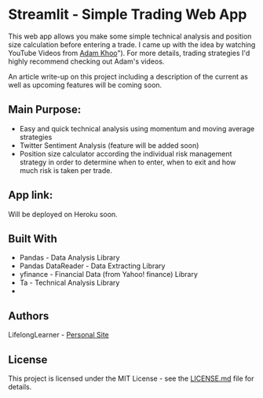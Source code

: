 # Streamlit - Simple Trading Web App

This web app allows you make some simple technical analysis and position size calculation before entering a trade. I came up with the idea by watching YouTube Videos from [Adam Khoo](https://www.youtube.com/watch?v=pFHTccTf3QM&list=PLddKKXhQ4Wv9Qx2OeAdR7QQHmNbGJAs4n&index=1)"). For more details, trading strategies I'd highly recommend checking out Adam's videos.  

An article write-up on this project including a description of the current as well as upcoming features will be coming soon. 
           
## Main Purpose: 

- Easy and quick technical analysis using momentum and moving average strategies
- Twitter Sentiment Analysis (feature will be added soon)
- Position size calculator according the individual risk management strategy in order to determine when to enter, when to exit and how much risk is taken per trade. 
           
## App link: 
Will be deployed on Heroku soon. 

## Built With
- Pandas - Data Analysis Library
- Pandas DataReader - Data Extracting Library
- yfinance - Financial Data (from Yahoo! finance) Library
- Ta - Technical Analysis Library 
- 

## Authors
LifelongLearner - [Personal Site](https://Lifelonglearner.de)

## License
This project is licensed under the MIT License - see the [LICENSE.md](https://github.com/LifelongLearnerOki/economic-monitor-web-app/blob/main/LICENSE) file for details. 
